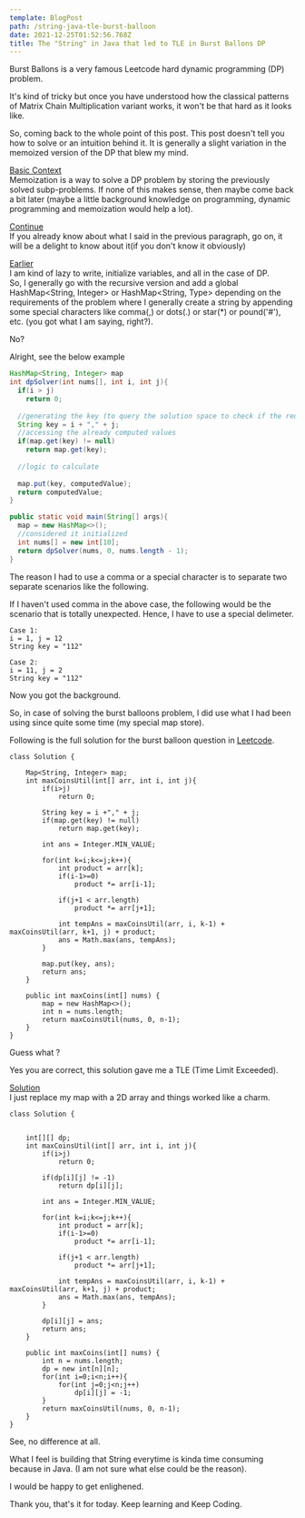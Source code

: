 ```yaml
---
template: BlogPost
path: /string-java-tle-burst-balloon
date: 2021-12-25T01:52:56.768Z
title: The "String" in Java that led to TLE in Burst Ballons DP
---
```

Burst Ballons is a very famous Leetcode hard dynamic programming (DP) problem.

It's kind of tricky but once you have understood how the classical patterns of Matrix Chain Multiplication variant works, it won't be that hard as it looks like.

So, coming back to the whole point of this post. This post doesn't tell you how to solve or an intuition behind it. It is generally a slight variation in the memoized version of the DP that blew my mind.

<u>Basic Context</u>\
Memoization is a way to solve a DP problem by storing the previously solved subp-problems. If none of this makes sense, then maybe come back a bit later (maybe a little background knowledge on programming, dynamic programming and memoization would help a lot).

<u>Continue</u>\
If you already know about what I said in the previous paragraph, go on, it will be a delight to know about it(if you don't know it obviously)

<u>Earlier</u>\
I am kind of lazy to write, initialize variables, and all in the case of DP.\
So, I generally go with the recursive version and add a global HashMap<String, Integer> or HashMap<String, Type> depending on the requirements of the problem where I generally create a string by appending some special characters like comma(,) or dots(.) or star(*) or pound('#'), etc. (you got what I am saying, right?).

No?

Alright, see the below example

```java
HashMap<String, Integer> map
int dpSolver(int nums[], int i, int j){
  if(i > j)
    return 0;
  
  //generating the key (to query the solution space to check if the required thing is already computed)
  String key = i + "," + j;
  //accessing the already computed values
  if(map.get(key) != null)
    return map.get(key);
  
  //logic to calculate
  
  map.put(key, computedValue);
  return computedValue;
}

public static void main(String[] args){
  map = new HashMap<>();
  //considered it initialized
  int nums[] = new int[10];
  return dpSolver(nums, 0, nums.length - 1);
}
```

The reason I had to use a comma or a special character is to separate two separate scenarios like the following.

If I haven't used comma in the above case, the following would be the scenario that is totally unexpected. Hence, I have to use a special delimeter.

```
Case 1:
i = 1, j = 12
String key = "112"

Case 2:
i = 11, j = 2
String key = "112"
```

Now you got the background.

So, in case of solving the burst balloons problem, I did use what I had been using since quite some time (my special map store).

Following is the full solution for the burst balloon question in [Leetcode](https://leetcode.com/problems/burst-balloons/).

```
class Solution {
    
    Map<String, Integer> map;
    int maxCoinsUtil(int[] arr, int i, int j){
        if(i>j)
            return 0;
        
        String key = i +"," + j;
        if(map.get(key) != null)
            return map.get(key);
         
        int ans = Integer.MIN_VALUE;
        
        for(int k=i;k<=j;k++){
            int product = arr[k];
            if(i-1>=0)
                product *= arr[i-1];
            
            if(j+1 < arr.length)
                product *= arr[j+1];
            
            int tempAns = maxCoinsUtil(arr, i, k-1) + maxCoinsUtil(arr, k+1, j) + product;
            ans = Math.max(ans, tempAns);
        }
        
        map.put(key, ans);
        return ans;
    }
    
    public int maxCoins(int[] nums) {
        map = new HashMap<>();
        int n = nums.length;
        return maxCoinsUtil(nums, 0, n-1);
    }
}
```

Guess what ?

Yes you are correct, this solution gave me a TLE (Time Limit Exceeded).



<u>Solution</u>\
I just replace my map with a 2D array and things worked like a charm.

```
class Solution {
    
    
    int[][] dp;
    int maxCoinsUtil(int[] arr, int i, int j){
        if(i>j)
            return 0;
        
        if(dp[i][j] != -1)
            return dp[i][j];
        
        int ans = Integer.MIN_VALUE;
        
        for(int k=i;k<=j;k++){
            int product = arr[k];
            if(i-1>=0)
                product *= arr[i-1];
            
            if(j+1 < arr.length)
                product *= arr[j+1];
            
            int tempAns = maxCoinsUtil(arr, i, k-1) + maxCoinsUtil(arr, k+1, j) + product;
            ans = Math.max(ans, tempAns);
        }
        
        dp[i][j] = ans;
        return ans;
    }
    
    public int maxCoins(int[] nums) {
        int n = nums.length;
        dp = new int[n][n];
        for(int i=0;i<n;i++){
            for(int j=0;j<n;j++)
                dp[i][j] = -1;
        }
        return maxCoinsUtil(nums, 0, n-1);
    }
}
```



See, no difference at all.

What I feel is building that String everytime is kinda time consuming because in Java. (I am not sure what else could be the reason).

I would be happy to get enlighened.

Thank you, that's it for today. Keep learning and Keep Coding.

